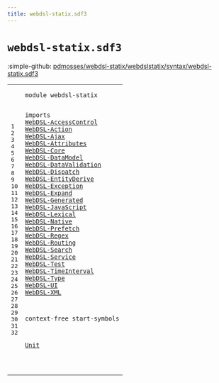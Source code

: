 ```yaml
---
title: webdsl-statix.sdf3
---
```


# `webdsl-statix.sdf3`

:simple-github: [pdmosses/webdsl-statix/webdslstatix/syntax/webdsl-statix.sdf3]

[pdmosses/webdsl-statix/webdslstatix/syntax/webdsl-statix.sdf3]: https://github.com/pdmosses/webdsl-statix/blob/master/webdslstatix/syntax/webdsl-statix.sdf3 "The source file on GitHub"

<div class="sdf3"><table class="highlighttable"><tbody><tr><td class="linenos"><div class="linenodiv"><pre><span></span>1
2
3
4
5
6
7
8
9
10
11
12
13
14
15
16
17
18
19
20
21
22
23
24
25
26
27
28
29
30
31
32
</pre></div></td>
<td class="code"><pre><code><span class="keyword">module</span> <span id="webdsl-statix_7_20" title="Not referenced locally, nor via imports">webdsl-statix</span>

<span class="keyword">imports</span>
  <a href="../WebDSL-AccessControl.sdf3#WebDSL-AccessControl_7_27" id="WebDSL-AccessControl_32_52" title="Defined at ../WebDSL-AccessControl.sdf3 line 1">WebDSL-AccessControl</a>
  <a href="../WebDSL-Action.sdf3#WebDSL-Action_7_20" id="WebDSL-Action_55_68" title="Defined at ../WebDSL-Action.sdf3 line 1">WebDSL-Action</a>
  <a href="../WebDSL-Ajax.sdf3#WebDSL-Ajax_7_18" id="WebDSL-Ajax_71_82" title="Defined at ../WebDSL-Ajax.sdf3 line 1">WebDSL-Ajax</a>
  <a href="../WebDSL-Attributes.sdf3#WebDSL-Attributes_7_24" id="WebDSL-Attributes_85_102" title="Defined at ../WebDSL-Attributes.sdf3 line 1">WebDSL-Attributes</a>
  <a href="../WebDSL-Core.sdf3#WebDSL-Core_7_18" id="WebDSL-Core_105_116" title="Defined at ../WebDSL-Core.sdf3 line 1">WebDSL-Core</a>
  <a href="../WebDSL-DataModel.sdf3#WebDSL-DataModel_7_23" id="WebDSL-DataModel_119_135" title="Defined at ../WebDSL-DataModel.sdf3 line 1">WebDSL-DataModel</a>
  <a href="../WebDSL-DataValidation.sdf3#WebDSL-DataValidation_7_28" id="WebDSL-DataValidation_138_159" title="Defined at ../WebDSL-DataValidation.sdf3 line 1">WebDSL-DataValidation</a>
  <a href="../WebDSL-Dispatch.sdf3#WebDSL-Dispatch_7_22" id="WebDSL-Dispatch_162_177" title="Defined at ../WebDSL-Dispatch.sdf3 line 1">WebDSL-Dispatch</a>
  <a href="../WebDSL-EntityDerive.sdf3#WebDSL-EntityDerive_7_26" id="WebDSL-EntityDerive_180_199" title="Defined at ../WebDSL-EntityDerive.sdf3 line 1">WebDSL-EntityDerive</a>
  <a href="../WebDSL-Exception.sdf3#WebDSL-Exception_7_23" id="WebDSL-Exception_202_218" title="Defined at ../WebDSL-Exception.sdf3 line 1">WebDSL-Exception</a>
  <a href="../WebDSL-Expand.sdf3#WebDSL-Expand_7_20" id="WebDSL-Expand_221_234" title="Defined at ../WebDSL-Expand.sdf3 line 1">WebDSL-Expand</a>
  <a href="../WebDSL-Generated.sdf3#WebDSL-Generated_7_23" id="WebDSL-Generated_237_253" title="Defined at ../WebDSL-Generated.sdf3 line 1">WebDSL-Generated</a>
  <a href="../WebDSL-JavaScript.sdf3#WebDSL-JavaScript_7_24" id="WebDSL-JavaScript_256_273" title="Defined at ../WebDSL-JavaScript.sdf3 line 1">WebDSL-JavaScript</a>
  <a href="../WebDSL-Lexical.sdf3#WebDSL-Lexical_7_21" id="WebDSL-Lexical_276_290" title="Defined at ../WebDSL-Lexical.sdf3 line 1">WebDSL-Lexical</a>
  <a href="../WebDSL-Native.sdf3#WebDSL-Native_7_20" id="WebDSL-Native_293_306" title="Defined at ../WebDSL-Native.sdf3 line 1">WebDSL-Native</a>
  <a href="../WebDSL-Prefetch.sdf3#WebDSL-Prefetch_7_22" id="WebDSL-Prefetch_309_324" title="Defined at ../WebDSL-Prefetch.sdf3 line 1">WebDSL-Prefetch</a>
  <a href="../WebDSL-Regex.sdf3#WebDSL-Regex_7_19" id="WebDSL-Regex_327_339" title="Defined at ../WebDSL-Regex.sdf3 line 1">WebDSL-Regex</a>
  <a href="../WebDSL-Routing.sdf3#WebDSL-Routing_7_21" id="WebDSL-Routing_342_356" title="Defined at ../WebDSL-Routing.sdf3 line 1">WebDSL-Routing</a>
  <a href="../WebDSL-Search.sdf3#WebDSL-Search_7_20" id="WebDSL-Search_359_372" title="Defined at ../WebDSL-Search.sdf3 line 1">WebDSL-Search</a>
  <a href="../WebDSL-Service.sdf3#WebDSL-Service_7_21" id="WebDSL-Service_375_389" title="Defined at ../WebDSL-Service.sdf3 line 1">WebDSL-Service</a>
  <a href="../WebDSL-Test.sdf3#WebDSL-Test_7_18" id="WebDSL-Test_392_403" title="Defined at ../WebDSL-Test.sdf3 line 1">WebDSL-Test</a>
  <a href="../WebDSL-TimeInterval.sdf3#WebDSL-TimeInterval_7_26" id="WebDSL-TimeInterval_406_425" title="Defined at ../WebDSL-TimeInterval.sdf3 line 1">WebDSL-TimeInterval</a>
  <a href="../WebDSL-Type.sdf3#WebDSL-Type_7_18" id="WebDSL-Type_428_439" title="Defined at ../WebDSL-Type.sdf3 line 1">WebDSL-Type</a>
  <a href="../WebDSL-UI.sdf3#WebDSL-UI_7_16" id="WebDSL-UI_442_451" title="Defined at ../WebDSL-UI.sdf3 line 1">WebDSL-UI</a>
  <a href="../WebDSL-XML.sdf3#WebDSL-XML_7_17" id="WebDSL-XML_454_464" title="Defined at ../WebDSL-XML.sdf3 line 1">WebDSL-XML</a>

<span class="keyword">context-free start-symbols</span>

  <a href="../WebDSL-Core.sdf3#Unit_1227_1231" id="Unit_496_500" title="Defined at ../WebDSL-Core.sdf3 line 45, 53, 59, 64, 70, 75, 81, 86, 92, 97">Unit</a>

</code></pre></td></tr></tbody></table></div>